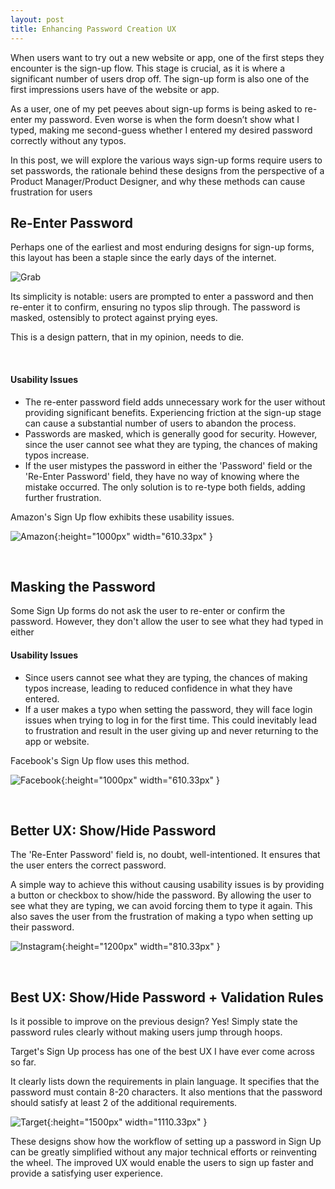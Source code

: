 ```yaml
---
layout: post
title: Enhancing Password Creation UX
---
```




When users want to try out a new website or app, one of the first steps they encounter is the sign-up flow. This stage is crucial, as it is where a significant number of users drop off. The sign-up form is also one of the first impressions users have of the website or app.

As a user, one of my pet peeves about sign-up forms is being asked to re-enter my password. Even worse is when the form doesn’t show what I typed, making me second-guess whether I entered my desired password correctly without any typos.

In this post, we will explore the various ways sign-up forms require users to set passwords, the rationale behind these designs from the perspective of a Product Manager/Product Designer, and why these methods can cause frustration for users



## Re-Enter Password

Perhaps one of the earliest and most enduring designs for sign-up forms, this layout has been a staple since the early days of the internet.

![Grab]({{site.baseurl}}/assets/posts/password/confirm.png)

Its simplicity is notable: users are prompted to enter a password and then re-enter it to confirm, ensuring no typos slip through. The password is masked, ostensibly to protect against prying eyes. 

This is a design pattern, that in my opinion, needs to die.

<br>

#### Usability Issues

* The re-enter password field adds unnecessary work for the user without providing significant benefits. Experiencing friction at the sign-up stage can cause a substantial number of users to abandon the process.
* Passwords are masked, which is generally good for security. However, since the user cannot see what they are typing, the chances of making typos increase.
* If the user mistypes the password in either the 'Password' field or the 'Re-Enter Password' field, they have no way of knowing where the mistake occurred. The only solution is to re-type both fields, adding further frustration.

Amazon's Sign Up flow exhibits these usability issues.

![Amazon]({{site.baseurl}}/assets/posts/password/amazon.png){:height="1000px" width="610.33px" }

<br>

## Masking the Password

Some Sign Up forms do not ask the user to re-enter or confirm the password. However, they don't allow the user to see what they had typed in either

#### Usability Issues

* Since users cannot see what they are typing, the chances of making typos increase, leading to reduced confidence in what they have entered.
* If a user makes a typo when setting the password, they will face login issues when trying to log in for the first time. This could inevitably lead to frustration and result in the user giving up and never returning to the app or website.

Facebook's Sign Up flow uses this method.

![Facebook]({{site.baseurl}}/assets/posts/password/facebook.png){:height="1000px" width="610.33px" }

<br>

## Better UX: Show/Hide Password

The 'Re-Enter Password' field is, no doubt, well-intentioned. It ensures that the user enters the correct password.

A simple way to achieve this without causing usability issues is by providing a button or checkbox to show/hide the password. By allowing the user to see what they are typing, we can avoid forcing them to type it again. This also saves the user from the frustration of making a typo when setting up their password.

![Instagram]({{site.baseurl}}/assets/posts/password/instagram.png){:height="1200px" width="810.33px" }

<br>

## Best UX: Show/Hide Password + Validation Rules

Is it possible to improve on the previous design? Yes! Simply state the password rules clearly without making users jump through hoops.

Target's Sign Up process has one of the best UX I have ever come across so far.

It clearly lists down the requirements in plain language. It specifies that the password must contain 8-20 characters. It also mentions that the password should satisfy at least 2 of the additional requirements.

![Target]({{site.baseurl}}/assets/posts/password/target1.png){:height="1500px" width="1110.33px" }

These designs show how the workflow of setting up a password in Sign Up can be greatly simplified without any major technical efforts or reinventing the wheel. The improved UX would enable the users to sign up faster and provide a satisfying user experience. 
